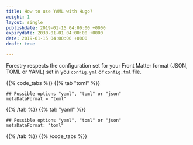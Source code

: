 ```yaml
---
title: How to use YAML with Hugo?
weight: 1
layout: single
publishdate: 2019-01-15 04:00:00 +0000
expirydate: 2030-01-01 04:00:00 +0000
date: 2019-01-15 04:00:00 +0000
draft: true

---
```

Forestry respects the configuration set for your Front Matter format (JSON, TOML or YAML) set in you `config.yml` or `config.tml` file. 

{{% code_tabs %}} {{% tab "toml" %}}

    ## Possible options "yaml", "toml" or "json"
    metaDataFormat = "toml"

{{% /tab %}} {{% tab "yaml" %}}

    ## Possible options "yaml", "toml" or "json"
    metaDataFormat: "toml"

{{% /tab %}} {{% /code_tabs %}}